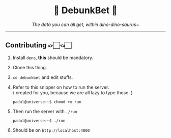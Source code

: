 <h1 align="center"> 🦖 DebunkBet 🦕 </h1>
<p align="center"><em>The data you can all get, within dino-dino-saurus~</em></p>

---

## Contributing 👉🏻👈🏻

  1. Install `deno`, **this** should be mandatory.
  2. Clone this thing.
  3. `cd debunkbet` and edit stuffs.
  4. Refer to this snipper on how to run the server.  
     ( created for you, because we are all lazy to type those. )

      ```console
      padul@universe:~$ chmod +x run
      ```

  5. Then run the server with `./run`
  
      ```console
      padul@universe:~$ ./run
      ```
      
  6. Should be on `http://localhost:4000`


